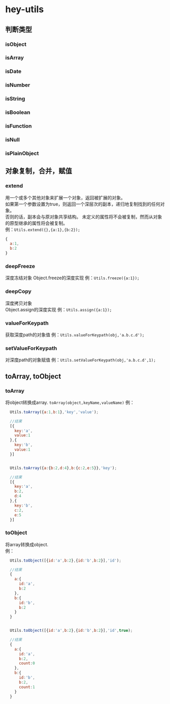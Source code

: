 # hey-utils

## 判断类型

### isObject  
### isArray  
### isDate  
### isNumber  
### isString  
### isBoolean  
### isFunction  
### isNull  
### isPlainObject  


## 对象复制，合并，赋值

### extend  
用一个或多个其他对象来扩展一个对象，返回被扩展的对象。  
如果第一个参数设置为true，则返回一个深层次的副本，递归地复制找到的任何对象。  
否则的话，副本会与原对象共享结构。 未定义的属性将不会被复制，然而从对象的原型继承的属性将会被复制。  
例：<code>Utils.extend({},{a:1},{b:2});</code>
```js
{
  a:1,
  b:2
}
```

### deepFreeze
深度冻结对象
Object.freeze的深度实现
例：<code>Utils.freeze({a:1});</code>

### deepCopy
深度拷贝对象  
Object.assign的深度实现
例：<code>Utils.assign({a:1});</code>

### valueForKeypath
获取深度path的对象值
例：<code>Utils.valueForKeypath(obj,'a.b.c.d');</code>

### setValueForKeypath
对深度path的对象赋值
例：<code>Utils.setValueForKeypath(obj,'a.b.c.d',1);</code>


## toArray, toObject

### toArray
将object转换成array. 
<code>toArray(object,keyName,valueName)</code> 
例：  
```js
  Utils.toArray({a:1,b:1},'key','value');

  //结果
  [{
    key:'a',
    value:1
  },{
    key:'b',
    value:1
  }]


  Utils.toArray({a:{b:2,d:4},b:{c:2,e:5}},'key');

  //结果
  [{
    key:'a',
    b:2,
    d:4
  },{
    key:'b',
    c:2,
    e:5
  }]

```

### toObject
将array转换成object.  
例：  
```js
  Utils.toObject([{id:'a',b:2},{id:'b',b:2}],'id');

  //结果
  {
    a:{
      id:'a',
      b:2
    },
    b:{
      id:'b',
      b:2
    }
  }


  Utils.toObject([{id:'a',b:2},{id:'b',b:2}],'id',true);

  //结果
  {
    a:{
      id:'a',
      b:2,
      count:0
    },
    b:{
      id:'b',
      b:2,
      count:1
    }
  }
```


